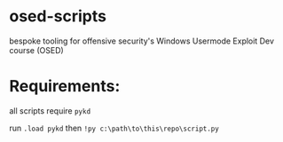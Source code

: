 # osed-scripts
bespoke tooling for offensive security's Windows Usermode Exploit Dev course (OSED)

# Requirements:
all scripts require `pykd`

run `.load pykd` then `!py c:\path\to\this\repo\script.py` 
